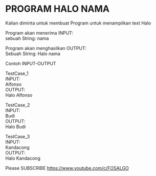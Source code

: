 # PROGRAM HALO NAMA
Kalian diminta untuk membuat Program untuk menampilkan text Halo <Nama>

Program akan menerima INPUT:<br>
sebuah String: nama

Program akan menghasilkan OUTPUT:<br>
Sebuah String: Halo nama

Contoh INPUT-OUTPUT

TestCase_1<br>
INPUT:<br>
Alfonso<br>
OUTPUT:<br>
Halo Alfonso<br>

TestCase_2<br>
INPUT:<br>
Budi<br>
OUTPUT:<br>
Halo Budi<br>

TestCase_3<br>
INPUT:<br>
Kandacong<br>
OUTPUT:<br>
Halo Kandacong<br>

Please SUBSCRIBE https://www.youtube.com/c/FOSALGO
